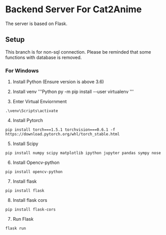 # Backend Server For Cat2Anime

The server is based on Flask.

## Setup
This branch is for non-sql connection. Please be reminded that some functions with database is removed.

### For Windows

1. Install Python (Ensure version is above 3.6)

2. Install venv
'''Python
py -m pip install --user virtualenv
'''

3. Enter Virtual Enviornment
```Script
.\venv\Scripts\activate
```

4. Install Pytorch
```
pip install torch===1.5.1 torchvision===0.6.1 -f https://download.pytorch.org/whl/torch_stable.html
```

5. Install Scipy
```
pip install numpy scipy matplotlib ipython jupyter pandas sympy nose
```

6. Install Opencv-python
```
pip install opencv-python
```

7. Install flask
```
pip install flask
```

8. Install flask cors
```
pip install flask-cors
```

7. Run Flask
```
flask run
```
